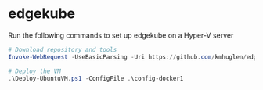 # edgekube

Run the following commands to set up edgekube on a Hyper-V server

```PowerShell
# Download repository and tools
Invoke-WebRequest -UseBasicParsing -Uri https://github.com/kmhuglen/edgekube/archive/refs/heads/main.zip -OutFile edgekube-main.zip ; Expand-Archive -Path edgekube-main.zip .\ -Force ; Remove-Item .\edgekube-main.zip ; Set-Location .\edgekube-main ; .\Get-Tools.ps1

# Deploy the VM
.\Deploy-UbuntuVM.ps1 -ConfigFile .\config-docker1
```